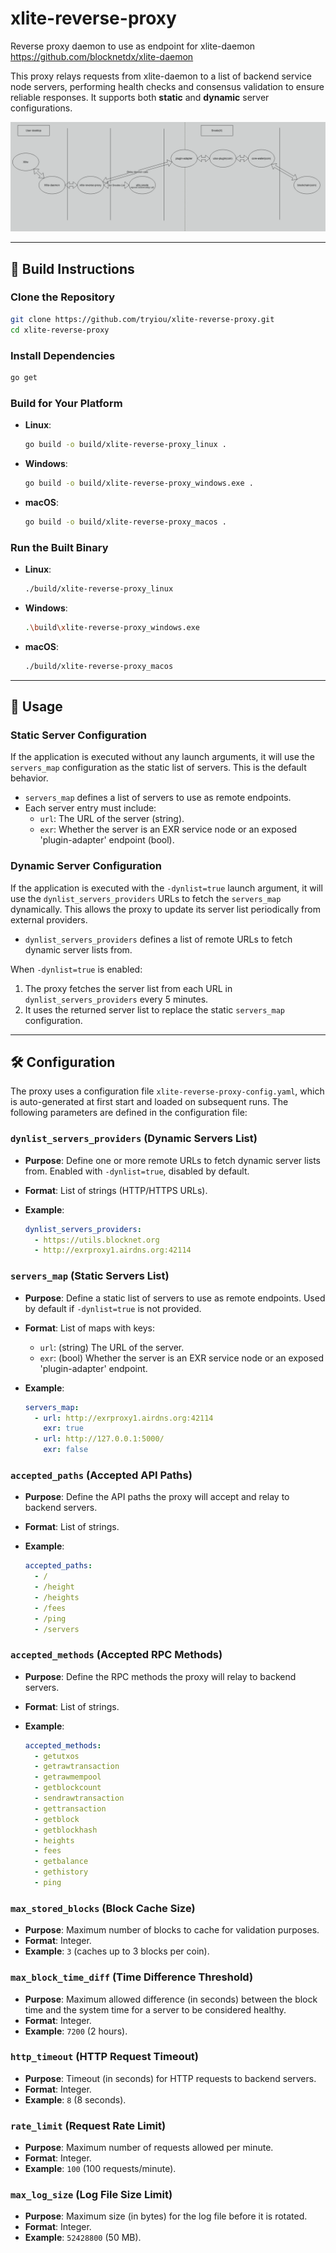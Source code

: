 # xlite-reverse-proxy

Reverse proxy daemon to use as endpoint for xlite-daemon  
<https://github.com/blocknetdx/xlite-daemon>

This proxy relays requests from xlite-daemon to a list of backend service node servers, performing health checks and consensus validation to ensure reliable responses. It supports both **static** and **dynamic** server configurations.

![Image Description](.github/image.png)

---

## 🧱 Build Instructions

### Clone the Repository

```bash
git clone https://github.com/tryiou/xlite-reverse-proxy.git
cd xlite-reverse-proxy
```

### Install Dependencies

```bash
go get
```

### Build for Your Platform

- **Linux**:

  ```bash
  go build -o build/xlite-reverse-proxy_linux .
  ```

- **Windows**:

  ```bash
  go build -o build/xlite-reverse-proxy_windows.exe .
  ```

- **macOS**:

  ```bash
  go build -o build/xlite-reverse-proxy_macos .
  ```

### Run the Built Binary

- **Linux**:

  ```bash
  ./build/xlite-reverse-proxy_linux
  ```

- **Windows**:

  ```bash
  .\build\xlite-reverse-proxy_windows.exe
  ```

- **macOS**:

  ```bash
  ./build/xlite-reverse-proxy_macos
  ```

---

## 🚀 Usage

### Static Server Configuration

If the application is executed without any launch arguments, it will use the `servers_map` configuration as the static list of servers. This is the default behavior.

- `servers_map` defines a list of servers to use as remote endpoints.
- Each server entry must include:
  - `url`: The URL of the server (string).
  - `exr`: Whether the server is an EXR service node or an exposed 'plugin-adapter' endpoint (bool).

### Dynamic Server Configuration

If the application is executed with the `-dynlist=true` launch argument, it will use the `dynlist_servers_providers` URLs to fetch the `servers_map` dynamically. This allows the proxy to update its server list periodically from external providers.

- `dynlist_servers_providers` defines a list of remote URLs to fetch dynamic server lists from.

When `-dynlist=true` is enabled:

1. The proxy fetches the server list from each URL in `dynlist_servers_providers` every 5 minutes.
2. It uses the returned server list to replace the static `servers_map` configuration.

---

## 🛠️ Configuration

The proxy uses a configuration file `xlite-reverse-proxy-config.yaml`, which is auto-generated at first start and loaded on subsequent runs. The following parameters are defined in the configuration file:

### `dynlist_servers_providers` (Dynamic Servers List)

- **Purpose**: Define one or more remote URLs to fetch dynamic server lists from. Enabled with `-dynlist=true`, disabled by default.
- **Format**: List of strings (HTTP/HTTPS URLs).
- **Example**:

  ```yaml
  dynlist_servers_providers:
    - https://utils.blocknet.org
    - http://exrproxy1.airdns.org:42114
  ```

### `servers_map` (Static Servers List)

- **Purpose**: Define a static list of servers to use as remote endpoints. Used by default if `-dynlist=true` is not provided.
- **Format**: List of maps with keys:
  - `url`: (string) The URL of the server.
  - `exr`: (bool) Whether the server is an EXR service node or an exposed 'plugin-adapter' endpoint.
- **Example**:

  ```yaml
  servers_map:
    - url: http://exrproxy1.airdns.org:42114
      exr: true
    - url: http://127.0.0.1:5000/
      exr: false
  ```

### `accepted_paths` (Accepted API Paths)

- **Purpose**: Define the API paths the proxy will accept and relay to backend servers.
- **Format**: List of strings.
- **Example**:

  ```yaml
  accepted_paths:
    - /
    - /height
    - /heights
    - /fees
    - /ping
    - /servers
  ```

### `accepted_methods` (Accepted RPC Methods)

- **Purpose**: Define the RPC methods the proxy will relay to backend servers.
- **Format**: List of strings.
- **Example**:

  ```yaml
  accepted_methods:
    - getutxos
    - getrawtransaction
    - getrawmempool
    - getblockcount
    - sendrawtransaction
    - gettransaction
    - getblock
    - getblockhash
    - heights
    - fees
    - getbalance
    - gethistory
    - ping
  ```

### `max_stored_blocks` (Block Cache Size)

- **Purpose**: Maximum number of blocks to cache for validation purposes.
- **Format**: Integer.
- **Example**: `3` (caches up to 3 blocks per coin).

### `max_block_time_diff` (Time Difference Threshold)

- **Purpose**: Maximum allowed difference (in seconds) between the block time and the system time for a server to be considered healthy.
- **Format**: Integer.
- **Example**: `7200` (2 hours).

### `http_timeout` (HTTP Request Timeout)

- **Purpose**: Timeout (in seconds) for HTTP requests to backend servers.
- **Format**: Integer.
- **Example**: `8` (8 seconds).

### `rate_limit` (Request Rate Limit)

- **Purpose**: Maximum number of requests allowed per minute.
- **Format**: Integer.
- **Example**: `100` (100 requests/minute).

### `max_log_size` (Log File Size Limit)

- **Purpose**: Maximum size (in bytes) for the log file before it is rotated.
- **Format**: Integer.
- **Example**: `52428800` (50 MB).
